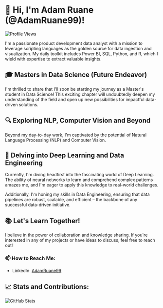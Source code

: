 # 👋 Hi, I'm Adam Ruane (@AdamRuane99)!

![Profile Views](https://komarev.com/ghpvc/?username=AdamRuane99)

I'm a passionate product development data analyst with a mission to leverage scripting languages as the golden source for data ingestion and visualization. My daily toolkit includes Power BI, SQL, Python, and R, which I wield with expertise to extract valuable insights.

## 🎓 Masters in Data Science (Future Endeavor)

I'm thrilled to share that I'll soon be starting my journey as a Master's student in Data Science! This exciting chapter will undoubtedly deepen my understanding of the field and open up new possibilities for impactful data-driven solutions.

## 🔍 Exploring NLP, Computer Vision and Beyond

Beyond my day-to-day work, I'm captivated by the potential of Natural Language Processing (NLP) and Computer Vision.

## 🚀 Delving into Deep Learning and Data Engineering

Currently, I'm diving headfirst into the fascinating world of Deep Learning. The ability of neural networks to learn and comprehend complex patterns amazes me, and I'm eager to apply this knowledge to real-world challenges.

Additionally, I'm honing my skills in Data Engineering, ensuring that data pipelines are robust, scalable, and efficient – the backbone of any successful data-driven initiative.

## 📚 Let's Learn Together!

I believe in the power of collaboration and knowledge sharing. If you're interested in any of my projects or have ideas to discuss, feel free to reach out! 

### 📫 How to Reach Me:

- LinkedIn: [AdamRuane99](www.linkedin.com/in/adam-ruane)

## 📈 Stats and Contributions:

![GitHub Stats](https://github-readme-stats.vercel.app/api?username=AdamRuane99&show_icons=true&count_private=true&hide=prs&theme=radical)


